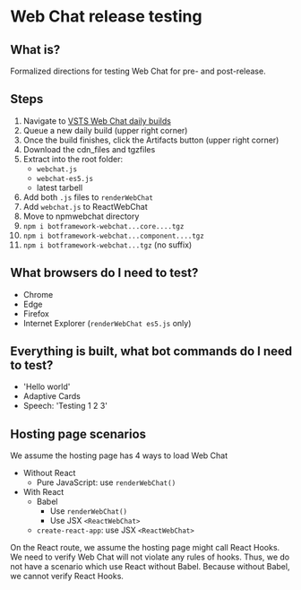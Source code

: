 # Web Chat release testing

## What is?

Formalized directions for testing Web Chat for pre- and post-release.

## Steps

1. Navigate to [VSTS Web Chat daily builds](https://fuselabs.visualstudio.com/BotFramework-WebChat/_build?definitionId=498)
1. Queue a new daily build (upper right corner)
1. Once the build finishes, click the Artifacts button (upper right corner)
1. Download the cdn_files and tgzfiles
1. Extract into the root folder:
   - `webchat.js`
   - `webchat-es5.js`
   - latest tarbell
1. Add both `.js` files to `renderWebChat`
1. Add `webchat.js` to ReactWebChat
1. Move to npmwebchat directory
1. `npm i botframework-webchat...core....tgz`
1. `npm i botframework-webchat...component....tgz`
1. `npm i botframework-webchat...tgz` (no suffix)

## What browsers do I need to test?

- Chrome
- Edge
- Firefox
- Internet Explorer (`renderWebChat es5.js` only)

## Everything is built, what bot commands do I need to test?

- 'Hello world'
- Adaptive Cards
- Speech: 'Testing 1 2 3'

## Hosting page scenarios

We assume the hosting page has 4 ways to load Web Chat

- Without React
   - Pure JavaScript: use `renderWebChat()`
- With React
   - Babel
      - Use `renderWebChat()`
      - Use JSX `<ReactWebChat>`
   - `create-react-app`: use JSX `<ReactWebChat>`
   
On the React route, we assume the hosting page might call React Hooks. We need to verify Web Chat will not violate any rules of hooks. Thus, we do not have a scenario which use React without Babel. Because without Babel, we cannot verify React Hooks.
